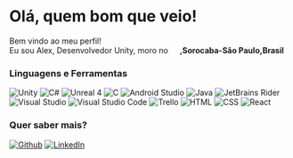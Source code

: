 <h1> Olá, quem bom que veio!</h1>


<p>Bem vindo ao meu perfil! </br> Eu sou Alex, Desenvolvedor Unity, moro no <img src="[https://cdn-icons-png.flaticon.com/512/197/197560.png](https://icons8.com/icon/15509/brazil)" width="13"/> <b>,Sorocaba-São Paulo,Brasil</b>
<h3>Linguagens e Ferramentas</h3>
<p>
  <img alt="Unity" src="[(https://img.shields.io/badge/Unity-100000?style=for-the-badge&logo=unity&logoColor=white)]" />
  <img alt="C#" src="(https://img.shields.io/badge/Unity-100000?style=for-the-badge&logo=unity&logoColor=white)" />
  <img alt="Unreal 4" src="(https://img.shields.io/badge/unrealengine-%23313131.svg?style=for-the-badge&logo=unrealengine&logoColor=white)" />
  <img alt="C" src="[(https://img.shields.io/badge/c-%2300599C.svg?style=for-the-badge&logo=c&logoColor=white)]" />
  <img alt="Android Studio" src="[(https://img.shields.io/badge/Android%20Studio-3DDC84.svg?style=for-the-badge&logo=android-studio&logoColor=white)]" />
  <img alt="Java" src="[(https://img.shields.io/badge/java-%23ED8B00.svg?style=for-the-badge&logo=openjdk&logoColor=white)]" />
  <img alt="JetBrains Rider" src="[(https://img.shields.io/badge/Rider-000000.svg?style=for-the-badge&logo=Rider&logoColor=white&color=black&labelColor=crimson)]" />
  <img alt="Visual Studio" src="[(https://img.shields.io/badge/Visual%20Studio-5C2D91.svg?style=for-the-badge&logo=visual-studio&logoColor=white)]" />
  <img alt="Visual Studio Code" src="[(https://img.shields.io/badge/Visual%20Studio%20Code-0078d7.svg?style=for-the-badge&logo=visual-studio-code&logoColor=white)]" />
  <img alt="Trello" src="[(https://img.shields.io/badge/Trello-%23026AA7.svg?style=for-the-badge&logo=Trello&logoColor=white)]" />
  <img alt="HTML" src="[(https://img.shields.io/badge/html5-%23E34F26.svg?style=for-the-badge&logo=html5&logoColor=white)]" />
  <img alt="CSS" src="[[https://img.shields.io/badge/-React-45b8d8?style=flat-square&logo=react&logoColor=white]" />
  <img alt="React" src="[https://img.shields.io/badge/react-%2320232a.svg?style=for-the-badge&logo=react&logoColor=%2361DAFB]" />
</p>
<h3>Quer saber mais?</h3>
<p><a href="https://github.com/Aleexmarcelo" target="_blank"><img alt="Github" src="https://img.shields.io/badge/GitHub-%2312100E.svg?&style=for-the-badge&logo=Github&logoColor=white" /></a> <a href="https://www.linkedin.com/in/alex-marcelo-b22a93210/" target="_blank"><img alt="LinkedIn" src="https://img.shields.io/badge/linkedin-%230077B5.svg?&style=for-the-badge&logo=linkedin&logoColor=white" /></a>
</p>

